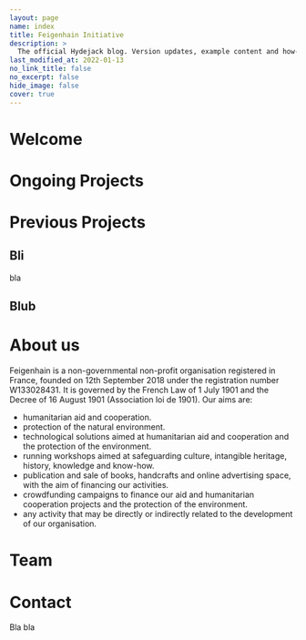 ```yaml
---
layout: page
name: index
title: Feigenhain Initiative
description: >
  The official Hydejack blog. Version updates, example content and how-to guides on how to blog with Jekyll.
last_modified_at: 2022-01-13
no_link_title: false 
no_excerpt: false 
hide_image: false
cover: true
---
```

# Welcome

# Ongoing Projects

# Previous Projects

## Bli
bla
## Blub

# About us
Feigenhain is a non-governmental non-profit organisation registered in France, founded on 12th September 2018 under the registration number W133028431.
It is governed by the French Law of 1 July 1901 and the Decree of 16 August 1901 (Association loi de 1901). Our aims are:
- humanitarian aid and cooperation.
- protection of the natural environment.
- technological solutions aimed at humanitarian aid and cooperation and the protection of the environment.
- running workshops aimed at safeguarding culture, intangible heritage, history, knowledge and know-how.
- publication and sale of books, handcrafts and online advertising space, with the aim of financing our activities.
- crowdfunding campaigns to finance our aid and humanitarian cooperation projects and the protection of the environment.
- any activity that may be directly or indirectly related to the development of our organisation.

# Team

# Contact
Bla bla